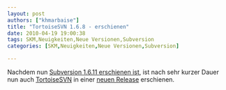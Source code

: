 ```yaml
---
layout: post
authors: ["khmarbaise"]
title: "TortoiseSVN 1.6.8 - erschienen"
date: 2010-04-19 19:00:38
tags: SKM,Neuigkeiten,Neue Versionen,Subversion
categories: [SKM,Neuigkeiten,Neue Versionen,Subversion]

---
```

Nachdem nun <a href="http://blog.soebes.de/index.php?/archives/282-Subversion-1.6.11-Release-erschienen.html">Subversion 1.6.11 erschienen ist</a>, ist nach sehr kurzer Dauer nun auch <a href="http://tortoisesvn.net">TortoiseSVN</a> in einer <a href="http://tortoisesvn.net/node/400">neuen Release</a> erschienen.
